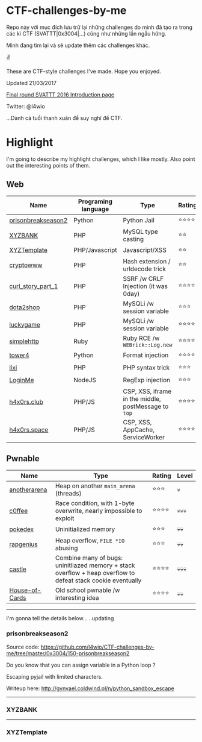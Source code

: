 # CTF-challenges-by-me

Repo này với mục đích lưu trữ lại những challenges do mình đã tạo ra trong các kì CTF (SVATTT|0x3004|...) cũng như những lần ngẫu hứng.

Mình đang tìm lại và sẽ update thêm các challenges khác.

✌

These are CTF-style challenges I've made. Hope you enjoyed.

Updated 21/03/2017


[Final round SVATTT 2016 Introduction page](https://l4wio.github.io/CTF-challenges-by-me/final.svattt.org/)

Twitter: @l4wio

...Dành cả tuổi thanh xuân để suy nghĩ đề CTF.

# Highlight
I'm going to describe my highlight challenges, which I like mostly. Also point out the interesting points of them.

## Web
Name | Programing language | Type | Rating | Level
--- | --- | --- | --- | --- |
[prisonbreakseason2](#prisonbreakseason2) | Python | Python Jail | ⭐⭐⭐⭐ | 💀💀💀
[XYZBANK](#XYZBANK) | PHP | MySQL type casting | ⭐⭐ | 💀💀 
[XYZTemplate](#XYZTemplate) | PHP/Javascript | Javascript/XSS | ⭐⭐ | 💀💀 
[cryptowww](#cryptowww) | PHP | Hash extension / urldecode trick | ⭐⭐ | 💀💀 
[curl_story_part_1](#curl_story_part_1) | PHP | SSRF /w CRLF Injection (it was 0day)  | ⭐⭐⭐⭐ | 💀💀
[dota2shop](#dota2shop) | PHP | MySQLi /w session variable | ⭐⭐⭐ | 💀💀
[luckygame](#luckygame) | PHP | MySQLi /w session variable | ⭐⭐⭐⭐ | 💀💀💀
[simplehttp](#simplehttp) | Ruby | Ruby RCE /w `WEBrick::Log.new` | ⭐⭐⭐⭐ | 💀💀💀
[tower4](#tower4) | Python | Format injection | ⭐⭐⭐⭐ | 💀💀
[lixi](lixi_2018) | PHP | PHP syntax trick | ⭐⭐⭐ | 💀💀
[LoginMe](0ctf_quals-2018/LoginMe) | NodeJS | RegExp injection | ⭐⭐⭐ | 💀
[h4x0rs.club](0ctf_quals-2018/h4x0rs.club) | PHP/JS | CSP, XSS, iframe in the middle, postMessage to `top` | ⭐⭐⭐⭐ | 💀💀💀
[h4x0rs.space](0ctf_quals-2018/h4x0rs.space) | PHP/JS | CSP, XSS, AppCache, ServiceWorker | ⭐⭐⭐⭐ | 💀💀💀


## Pwnable 
Name | Type | Rating | Level
--- | --- | --- | --- |
[anotherarena](#anotherarena) | Heap on another `main_arena` (threads) | ⭐⭐⭐ | 💀
[c0ffee](#c0ffee) | Race condition, with 1-byte overwrite, nearly impossible to exploit | ⭐⭐⭐⭐ | 💀💀💀
[pokedex](#pokedex) | Uninitialized memory | ⭐⭐⭐ | 💀💀
[rapgenius](#rapgenius) | Heap overflow, `FILE *IO` abusing | ⭐⭐⭐ | 💀💀
[castle](#castle) | Combine many of bugs: uninitliazed memory + stack overflow + heap overflow to defeat stack cookie eventually  | ⭐⭐⭐⭐ | 💀💀💀
[House-of-Cards](#0ctf_quals-2018/House-of-Cards) | Old school pwnable /w interesting idea | ⭐⭐⭐⭐ | 💀💀



---
I'm gonna tell the details below...
..updating

### prisonbreakseason2
Source code: https://github.com/l4wio/CTF-challenges-by-me/tree/master/0x3004/150-prisonbreakseason2

Do you know that you can assign variable in a Python loop ? 

Escaping pyjail with limited characters.

Writeup here: http://gynvael.coldwind.pl/n/python_sandbox_escape

---
### XYZBANK

---
### XYZTemplate
